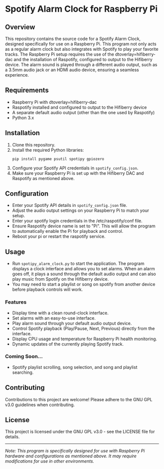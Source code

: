 # Spotify Alarm Clock for Raspberry Pi

## Overview
This repository contains the source code for a Spotify Alarm Clock, designed specifically for use on a Raspberry Pi. This program not only acts as a regular alarm clock but also integrates with Spotify to play your favorite tracks. The Raspberry Pi setup requires the use of the dtoverlay=hifiberry-dac and the installation of Raspotify, configured to output to the Hifiberry device. The alarm sound is played through a different audio output, such as a 3.5mm audio jack or an HDMI audio device, ensuring a seamless experience.

## Requirements
- Raspberry Pi with dtoverlay=hifiberry-dac
- Raspotify installed and configured to output to the Hifiberry device
- A separate default audio output (other than the one used by Raspotify)
- Python 3.x

## Installation
1. Clone this repository.
2. Install the required Python libraries:
   ```
   pip install pygame psutil spotipy gpiozero
   ```
3. Configure your Spotify API credentials in `spotify_config.json`.
4. Make sure your Raspberry Pi is set up with the Hifiberry DAC and Raspotify as mentioned above.

## Configuration
- Enter your Spotify API details in `spotify_config.json` file.
- Adjust the audio output settings on your Raspberry Pi to match your setup.
- Enter your spotify login credentials in the /etc/raspotify/conf file.
- Ensure Raspotify device name is set to "Pi". This will allow the program to automatically enable the Pi for playback and control.
- Reboot your pi or restart the raspotify service.

## Usage
- Run `spotipy_alarm_clock.py` to start the application. The program displays a clock interface and allows you to set alarms. When an alarm goes off, it plays a sound through the default audio output and can also play music from Spotify on the Hifiberry device.
- You may need to start a playlist or song on spotify from another device before playback controls will work.

### Features
- Display time with a clean round-clock interface.
- Set alarms with an easy-to-use interface.
- Play alarm sound through your default audio output device.
- Control Spotify playback (Play/Pause, Next, Previous) directly from the interface.
- Display CPU usage and temperature for Raspberry Pi health monitoring.
- Dynamic updates of the currently playing Spotify track.

### Coming Soon...
- Spotify playlist scrolling, song selection, and song and playlist searching.

## Contributing
Contributions to this project are welcome! Please adhere to the GNU GPL v3.0 guidelines when contributing.

## License
This project is licensed under the GNU GPL v3.0 - see the LICENSE file for details.

---

*Note: This program is specifically designed for use with Raspberry Pi hardware and configurations as mentioned above. It may require modifications for use in other environments.*
